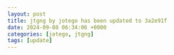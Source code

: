 ```yaml
---
layout: post
title: jtgng by jotego has been updated to 3a2e91f
date: 2024-09-08 06:34:06 +0000
categories: [jotego, jtgng]
tags: [update]
---
```


